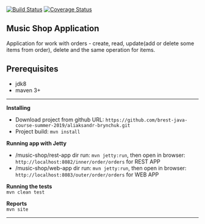 [![Build Status](https://travis-ci.org/brest-java-course-summer-2019/aliaksandr-brynchuk.svg?branch=master)](https://travis-ci.org/brest-java-course-summer-2019/aliaksandr-brynchuk)
[![Coverage Status](https://coveralls.io/repos/github/brest-java-course-summer-2019/aliaksandr-brynchuk/badge.svg?branch=master)](https://coveralls.io/github/brest-java-course-summer-2019/aliaksandr-brynchuk?branch=master)

## Music Shop Application
Application for work with orders - create, read, update(add or delete some items from order), delete and the same operation for items.
## Prerequisites
- jdk8
- maven 3+

***
**Installing**  
 - Download project from github
 URL: `https://github.com/brest-java-course-summer-2019/aliaksandr-brynchuk.git`
 - Project build:
 `mvn install`
 
**Running app with Jetty**
   - /music-shop/rest-app dir run: `mvn jetty:run`, then open in browser: `http://localhost:8082/inner/order/orders` for REST APP
   - /music-shop/web-app dir run: `mvn jetty:run`, then open in browser: `http://localhost:8083/outer/order/orders` for WEB APP
 
**Running the tests**  
 `mvn clean test`

**Reports**  
`mvn site`
***
